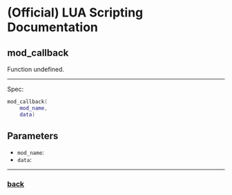 
# (Official) LUA Scripting Documentation

## mod_callback

Function undefined.

___

Spec:

```lua
mod_callback(
	mod_name,
	data)
```

## Parameters

- `mod_name`: 
- `data`: 

___

### [back](../other)

